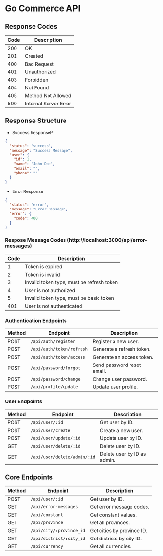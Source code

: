 # Go Commerce API

## Response Codes

| Code | Description           |
|------|-----------------------|
| 200  | OK                    |
| 201  | Created               |
| 400  | Bad Request           |
| 401  | Unauthorized          |
| 403  | Forbidden             |
| 404  | Not Found             |
| 405  | Method Not Allowed    |
| 500  | Internal Server Error |

## Response Structure

- Success ResponseP

```json
{
  "status": "success",
  "message": "Success Message",
  "user": {
    "id": 1,
    "name": "John Doe",
    "email": "",
    "phone": ""
  }
}
```

- Error Response

```json
{
  "status": "error",
  "message": "Error Message",
  "error": {
    "code": 400
  }
}
```

### Respose Message Codes (http://localhost:3000/api/error-messages)

| Code | Description                               |
|------|-------------------------------------------|
| 1    | Token is expired                          |
| 2    | Token is invalid                          |
| 3    | Invalid token type, must be refresh token |
| 4    | User is not authorized                    |
| 5    | Invalid token type, must be basic token   |
| 401  | User is not authenticated                 |

### Authentication Endpoints

| Method | Endpoint                  | Description                |
|--------|---------------------------|----------------------------|
| POST   | `/api/auth/register`      | Register a new user.       |
| POST   | `/api/auth/token/refresh` | Generate a refresh token.  |
| POST   | `/api/auth/token/access`  | Generate an access token.  |
| POST   | `/api/password/forgot`    | Send password reset email. |
| POST   | `/api/password/change`    | Change user password.      |
| POST   | `/api/profile/update`     | Update user profile.       |

### User Endpoints

| Method | Endpoint                     | Description                 |
|--------|------------------------------|-----------------------------|
| POST   | `/api/user/:id`              | Get user by ID.             |
| POST   | `/api/user/create`           | Create a new user.          |
| POST   | `/api/user/update/:id`       | Update user by ID.          |
| GET    | `/api/user/delete/:id`       | Delete user by ID.          |
| GET    | `/api/user/delete/admin/:id` | Delete user by ID as admin. |

## Core Endpoints

| Method | Endpoint                 | Description                |
|--------|--------------------------|----------------------------|
| POST   | `/api/user/:id`          | Get user by ID.            |
| GET    | `/api/error-messages`    | Get error message codes.   |
| GET    | `/api/constant`          | Get constant values.       |
| GET    | `/api/province`          | Get all provinces.         |
| GET    | `/api/city/:province_id` | Get cities by province ID. |
| GET    | `/api/district/:city_id` | Get districts by city ID.  |
| GET    | `/api/currency`          | Get all currencies.        |



